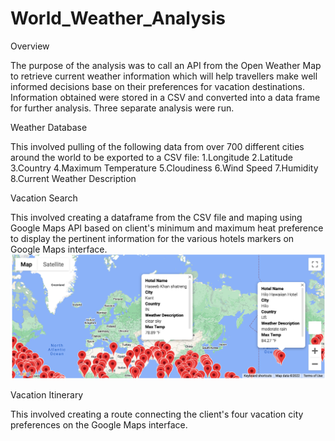 # World_Weather_Analysis

Overview

The purpose of the analysis was to call an API from the Open Weather Map to retrieve current weather information which will help travellers make well informed decisions base on their preferences for vacation destinations. Information obtained were stored in a CSV and converted into a data frame for further analysis. Three separate analysis were run.

Weather Database

This involved pulling of the following data from over 700 different cities around the world to be exported to a CSV file:
1.Longitude
2.Latitude
3.Country
4.Maximum Temperature
5.Cloudiness
6.Wind Speed
7.Humidity
8.Current Weather Description

Vacation Search

This involved creating a dataframe from the CSV file and maping using Google Maps API based on client's minimum and maximum heat preference to display the pertinent information for the various hotels markers on Google Maps interface.
![](Vacation_Search/WeatherPy_vacation_map.png)


Vacation Itinerary

This involved creating a route connecting the client's four vacation city preferences  on the Google Maps interface.




